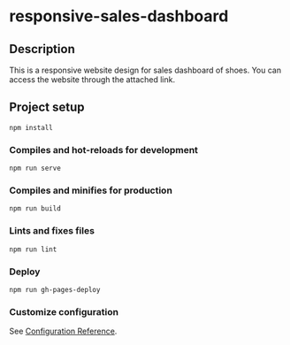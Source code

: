 # responsive-sales-dashboard

## Description

This is a responsive website design for sales dashboard of shoes. You can access the website through the attached link.

## Project setup
```
npm install
```

### Compiles and hot-reloads for development
```
npm run serve
```

### Compiles and minifies for production
```
npm run build
```

### Lints and fixes files
```
npm run lint
```

### Deploy
```
npm run gh-pages-deploy
```

### Customize configuration
See [Configuration Reference](https://cli.vuejs.org/config/).
